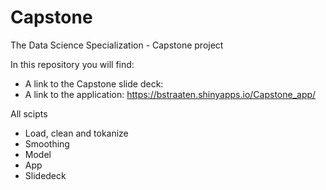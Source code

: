 # Capstone
The Data Science Specialization - Capstone project

In this repository you will find:
- A link to the Capstone slide deck: 
- A link to the application: https://bstraaten.shinyapps.io/Capstone_app/

All scipts 
- Load, clean and tokanize
- Smoothing
- Model
- App
- Slidedeck


